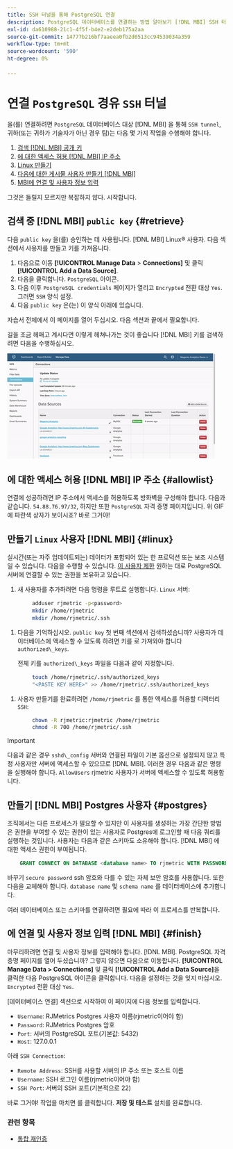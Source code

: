 ```yaml
---
title: SSH 터널을 통해 PostgreSQL 연결
description: PostgreSQL 데이터베이스를 연결하는 방법 알아보기 [!DNL MBI] SSH 터널을 통해
exl-id: da610988-21c1-4f5f-b4e2-e2deb175a2aa
source-git-commit: 14777b216bf7aaeea0fb2d0513cc94539034a359
workflow-type: tm+mt
source-wordcount: '590'
ht-degree: 0%

---
```


# 연결 `PostgreSQL` 경유 `SSH` 터널

을(를) 연결하려면 `PostgreSQL` 데이터베이스 대상 [!DNL MBI] 을 통해 `SSH tunnel`, 귀하(또는 귀하가 기술자가 아닌 경우 팀)는 다음 몇 가지 작업을 수행해야 합니다.

1. [검색 [!DNL MBI] 공개 키](#retrieve)
1. [에 대한 액세스 허용 [!DNL MBI] IP 주소](#allowlist)
1. [Linux 만들기](#linux)
1. [다음에 대한 게시물 사용자 만들기 [!DNL MBI] ](#postgres)
1. [MBI에 연결 및 사용자 정보 입력](#finish)

그것은 들릴지 모르지만 복잡하지 않다. 시작합니다.

## 검색 중 [!DNL MBI] `public key` {#retrieve}

다음 `public key` 을(를) 승인하는 데 사용됩니다. [!DNL MBI] Linux® 사용자. 다음 섹션에서 사용자를 만들고 키를 가져옵니다.

1. 다음으로 이동 **[!UICONTROL Manage Data** > **Connections]** 및 클릭 **[!UICONTROL Add a Data Source]**.
1. 다음을 클릭합니다. `PostgreSQL` 아이콘.
1. 다음 이후 `PostgreSQL credentials` 페이지가 열리고 `Encrypted` 전환 대상 `Yes`. 그러면 `SSH` 양식 설정.
1. 다음 `public key` 은(는) 이 양식 아래에 있습니다.

자습서 전체에서 이 페이지를 열어 두십시오. 다음 섹션과 끝에서 필요합니다.

길을 조금 헤매고 계시다면 이렇게 헤쳐나가는 것이 좋습니다 [!DNL MBI] 키를 검색하려면 다음을 수행하십시오.

![RJMetrics 공개 키 검색](../../../assets/get-mbi-public-key.gif)

## 에 대한 액세스 허용 [!DNL MBI] IP 주소 {#allowlist}

연결에 성공하려면 IP 주소에서 액세스를 허용하도록 방화벽을 구성해야 합니다. 다음과 같습니다. `54.88.76.97/32`, 하지만 또한 `PostgreSQL` 자격 증명 페이지입니다. 위 GIF에 파란색 상자가 보이시죠? 바로 그거야!

## 만들기 `Linux` 사용자 [!DNL MBI] {#linux}

실시간(또는 자주 업데이트되는) 데이터가 포함되어 있는 한 프로덕션 또는 보조 시스템일 수 있습니다. 다음을 수행할 수 있습니다. [이 사용자 제한](../../../administrator/account-management/restrict-db-access.md) 원하는 대로 PostgreSQL 서버에 연결할 수 있는 권한을 보유하고 있습니다.

1. 새 사용자를 추가하려면 다음 명령을 루트로 실행합니다. `Linux` 서버:

```bash
        adduser rjmetric -p<password>
        mkdir /home/rjmetric
        mkdir /home/rjmetric/.ssh
```

1. 다음을 기억하십시오. `public key` 첫 번째 섹션에서 검색하셨습니까? 사용자가 데이터베이스에 액세스할 수 있도록 하려면 키를 로 가져와야 합니다 `authorized\_keys`.

   전체 키를 `authorized\_keys` 파일을 다음과 같이 지정합니다.

```bash
        touch /home/rjmetric/.ssh/authorized_keys
        "<PASTE KEY HERE>" >> /home/rjmetric/.ssh/authorized_keys
```

1. 사용자 만들기를 완료하려면 `/home/rjmetric` 를 통한 액세스를 허용할 디렉터리 `SSH`:

```bash
        chown -R rjmetric:rjmetric /home/rjmetric
        chmod -R 700 /home/rjmetric/.ssh
```

>[!IMPORTANT]
>
>다음과 같은 경우 `sshd\_config` 서버와 연결된 파일이 기본 옵션으로 설정되지 않고 특정 사용자만 서버에 액세스할 수 있으므로 [!DNL MBI]. 이러한 경우 다음과 같은 명령을 실행해야 합니다. `AllowUsers` rjmetric 사용자가 서버에 액세스할 수 있도록 허용합니다.

## 만들기 [!DNL MBI] Postgres 사용자 {#postgres}

조직에서는 다른 프로세스가 필요할 수 있지만 이 사용자를 생성하는 가장 간단한 방법은 권한을 부여할 수 있는 권한이 있는 사용자로 Postgres에 로그인할 때 다음 쿼리를 실행하는 것입니다. 사용자는 다음과 같은 스키마도 소유해야 합니다. [!DNL MBI] 에 대한 액세스 권한이 부여됩니다.

```sql
    GRANT CONNECT ON DATABASE <database name> TO rjmetric WITH PASSWORD <secure password>;GRANT USAGE ON SCHEMA <schema name> TO rjmetric;GRANT SELECT ON ALL TABLES IN SCHEMA <schema name> TO rjmetric;ALTER DEFAULT PRIVILEGES IN SCHEMA <schema name> GRANT SELECT ON TABLES TO rjmetric;
```

바꾸기 `secure password` ssh 암호와 다를 수 있는 자체 보안 암호를 사용합니다. 또한 다음을 교체해야 합니다. `database name` 및 `schema name` 를 데이터베이스에 추가합니다.

여러 데이터베이스 또는 스키마를 연결하려면 필요에 따라 이 프로세스를 반복합니다.

## 에 연결 및 사용자 정보 입력 [!DNL MBI] {#finish}

마무리하려면 연결 및 사용자 정보를 입력해야 합니다. [!DNL MBI]. PostgreSQL 자격 증명 페이지를 열어 두셨습니까? 그렇지 않으면 다음으로 이동합니다. **[!UICONTROL Manage Data > Connections]** 및 클릭 **[!UICONTROL Add a Data Source]**&#x200B;을 클릭한 다음 PostgreSQL 아이콘을 클릭합니다. 다음을 설정하는 것을 잊지 마십시오. `Encrypted` 전환 대상 `Yes`.

[데이터베이스 연결] 섹션으로 시작하여 이 페이지에 다음 정보를 입력합니다.

* `Username`: RJMetrics Postgres 사용자 이름(rjmetric이어야 함)
* `Password`: RJMetrics Postgres 암호
* `Port`: 서버의 PostgreSQL 포트(기본값: 5432)
* `Host`: 127.0.0.1

아래 `SSH Connection`:

* `Remote Address`: SSH를 사용할 서버의 IP 주소 또는 호스트 이름
* `Username`: SSH 로그인 이름(rjmetric이어야 함)
* `SSH Port`: 서버의 SSH 포트(기본적으로 22)

바로 그거야! 작업을 마치면 를 클릭합니다. **저장 및 테스트** 설치를 완료합니다.

### 관련 항목

* [통합 재인증](https://experienceleague.adobe.com/docs/commerce-knowledge-base/kb/how-to/mbi-reauthenticating-integrations.html?lang=en)
